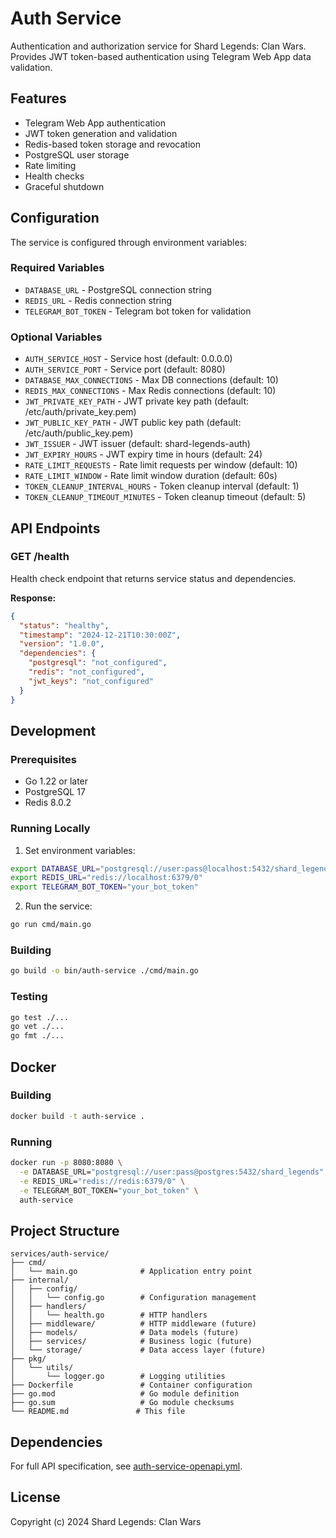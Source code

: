 # Auth Service

Authentication and authorization service for Shard Legends: Clan Wars. Provides JWT token-based authentication using Telegram Web App data validation.

## Features

- Telegram Web App authentication
- JWT token generation and validation
- Redis-based token storage and revocation
- PostgreSQL user storage
- Rate limiting
- Health checks
- Graceful shutdown

## Configuration

The service is configured through environment variables:

### Required Variables

- `DATABASE_URL` - PostgreSQL connection string
- `REDIS_URL` - Redis connection string  
- `TELEGRAM_BOT_TOKEN` - Telegram bot token for validation

### Optional Variables

- `AUTH_SERVICE_HOST` - Service host (default: 0.0.0.0)
- `AUTH_SERVICE_PORT` - Service port (default: 8080)
- `DATABASE_MAX_CONNECTIONS` - Max DB connections (default: 10)
- `REDIS_MAX_CONNECTIONS` - Max Redis connections (default: 10)
- `JWT_PRIVATE_KEY_PATH` - JWT private key path (default: /etc/auth/private_key.pem)
- `JWT_PUBLIC_KEY_PATH` - JWT public key path (default: /etc/auth/public_key.pem)
- `JWT_ISSUER` - JWT issuer (default: shard-legends-auth)
- `JWT_EXPIRY_HOURS` - JWT expiry time in hours (default: 24)
- `RATE_LIMIT_REQUESTS` - Rate limit requests per window (default: 10)
- `RATE_LIMIT_WINDOW` - Rate limit window duration (default: 60s)
- `TOKEN_CLEANUP_INTERVAL_HOURS` - Token cleanup interval (default: 1)
- `TOKEN_CLEANUP_TIMEOUT_MINUTES` - Token cleanup timeout (default: 5)

## API Endpoints

### GET /health

Health check endpoint that returns service status and dependencies.

**Response:**
```json
{
  "status": "healthy",
  "timestamp": "2024-12-21T10:30:00Z",
  "version": "1.0.0",
  "dependencies": {
    "postgresql": "not_configured",
    "redis": "not_configured",
    "jwt_keys": "not_configured"
  }
}
```

## Development

### Prerequisites

- Go 1.22 or later
- PostgreSQL 17
- Redis 8.0.2

### Running Locally

1. Set environment variables:
```bash
export DATABASE_URL="postgresql://user:pass@localhost:5432/shard_legends"
export REDIS_URL="redis://localhost:6379/0"
export TELEGRAM_BOT_TOKEN="your_bot_token"
```

2. Run the service:
```bash
go run cmd/main.go
```

### Building

```bash
go build -o bin/auth-service ./cmd/main.go
```

### Testing

```bash
go test ./...
go vet ./...
go fmt ./...
```

## Docker

### Building

```bash
docker build -t auth-service .
```

### Running

```bash
docker run -p 8080:8080 \
  -e DATABASE_URL="postgresql://user:pass@postgres:5432/shard_legends" \
  -e REDIS_URL="redis://redis:6379/0" \
  -e TELEGRAM_BOT_TOKEN="your_bot_token" \
  auth-service
```

## Project Structure

```
services/auth-service/
├── cmd/
│   └── main.go              # Application entry point
├── internal/
│   ├── config/
│   │   └── config.go        # Configuration management
│   ├── handlers/
│   │   └── health.go        # HTTP handlers
│   ├── middleware/          # HTTP middleware (future)
│   ├── models/              # Data models (future)
│   ├── services/            # Business logic (future)
│   └── storage/             # Data access layer (future)
├── pkg/
│   └── utils/
│       └── logger.go        # Logging utilities
├── Dockerfile               # Container configuration
├── go.mod                   # Go module definition
├── go.sum                   # Go module checksums
└── README.md               # This file
```

## Dependencies

For full API specification, see [auth-service-openapi.yml](../../docs/specs/auth-service-openapi.yml).

## License

Copyright (c) 2024 Shard Legends: Clan Wars
